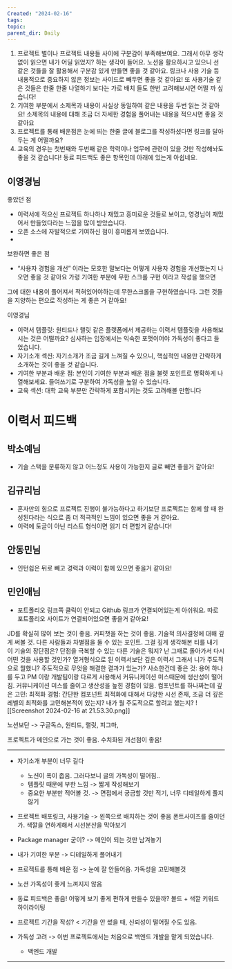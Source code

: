 ```yaml
---
Created: "2024-02-16"
tags: 
topic: 
parent_dir: Daily
---
```

1. 프로젝트 별이나 프로젝트 내용들 사이에 구분감이 부족해보여요. 그래서 아무 생각없이 읽으면 내가 어딜 읽었지? 하는 생각이 들어요. 노션을 활요하시고 있으니 선 같은 것들을 잘 활용해서 구분감 있게 만들면 좋을 것 같아요. 링크나 사용 기술 등 내용적으로 중요하지 않은 정보는 사이드로 빼두면 좋을 것 같아요! 또 사용기술 같은 것들은 한줄 한줄 나열하기 보다는 가로 배치 들도 한번 고려해보시면 어떨 까 싶습니다!
2. 기여한 부분에서 소제목과 내용이 사실상 동일하여 같은 내용을 두번 읽는 것 같아요! 소제목의 내용에 대해 조금 더 자세한 경험을 풀어내는 내용을 적으시면 좋을 것 같아요
3. 프로젝트를 통해 배운점은 눈에 띄는 한줄 글에 블로그를 작성하셨다면 링크를 달아두는 게 어떨까요?
4. 교육의 경우는 첫번째와 두번째 같은 학력이나 업무에 관련이 있을 것만 작성해놔도 좋을 것 같습니다! 동료 피드백도 좋은 항목인데 아래에 있는게 아쉽네요.

## 이영경님
좋았던 점
- 이력서에 적으신 프로젝트 하나하나 재밌고 흥미로운 것들로 보이고, 영경님이 재밌어서 만들었다라는 느낌을 많이 받았습니다.
- 오픈 소스에 자발적으로 기여하신 점이 흥미롭게 보였습니다.
- 
보완하면 좋은 점
- “사용자 경험을 개선” 이라는 모호한 말보다는 어떻게 사용자 경험을 개선했는지 나오면 좋을 것 같아요
가령
기여한 부분에
무한 스크롤 구현
이라고 작성을 했으면

그에 대한 내용이 풀어져서 적혀있어야하는데
무한스크롤을 구현하였습니다.
그런 것들을 지양하는 편으로 작성하는 게 좋은 거 같아요!

이영경님
- 이력서 템플릿: 원티드나 랠릿 같은 플랫폼에서 제공하는 이력서 템플릿을 사용해보시는 것은 어떨까요? 심사하는 입장에서는 익숙한 포맷이어야 가독성이 좋다고 들었습니다.
- 자기소개 섹션: 자기소개가 조금 길게 느껴질 수 있으니, 핵심적인 내용만 간략하게 소개하는 것이 좋을 것 같습니다.
- 기여한 부분과 배운 점: 본인이 기여한 부분과 배운 점을 불렛 포인트로 명확하게 나열해보세요. 들여쓰기로 구분하여 가독성을 높일 수 있습니다.
- 교육 섹션: 대학 교육 부분만 간략하게 포함시키는 것도 고려해볼 만합니다

# 이력서 피드백
## 박소예님
- 기술 스택을 분류하지 않고 어느정도 사용이 가능한지 글로 빼면 좋을거 같아요!
## 김규리님
- 혼자만의 힘으로 프로젝트 진행이 불가능하다고 하기보단 프로젝트는 함께 할 때 완성된다라는 식으로 좀 더 적극적인 느낌이 있으면 좋을 거 같아요.
- 이력에 토글이 아닌 리스트 형식이면 읽기 더 편할거 같습니다!
## 안동민님
- 인턴쉽은 뒤로 빼고 경력과 이력이 함께 있으면 좋을거 같아요!
## 민인애님
- 포트폴리오 링크쪽 클릭이 안되고 Github 링크가 연결되어있는게 아쉬워요. 따로 포트폴리오 사이트가 연결되어있으면 좋을거 같아요!

JD를 확실히 많이 보는 것이 좋음. 커피챗을 하는 것이 좋음. 
기술적 의사결정에 대해 깊게 써볼 것. 다른 사람들과 차별점을 둘 수 있는 포인트.
그걸 깊게 생각해본 티를 내기
이 기술의 장단점은? 단점을 극복할 수 있는 다른 기술은 뭐지?
난 그때로 돌아가서 다시 어떤 것을 사용할 것인가?
열거형식으로 된 이력서보단 깊은 이력서
그래서 니가 주도적으로 뭘했니? 주도적으로 무엇을 해결한 결과가 있는가?
사소한건데 좋은 것: 용어 하나를 두고 PM 이랑 개발팀이랑 다르게 사용해서 커뮤니케이션 미스때문에 생산성이 떨어짐. 커뮤니케이션 미스를 줄이고 생산성을 높힌 경험이 있음.
컴포넌트를 하나짜는데 깊은 고민: 
최적화 경험: 간단한 컴포넌트 최적화에 대해서 다양한 시선 존재, 조금 더 깊은 레벨의 최적화를 고민해본적이 있는지? 내가 뭘 주도적으로 할려고 했는지? 
![[Screenshot 2024-02-16 at 21.53.30.png]]

노션보단 -> 구글독스, 원티드, 랠릿, 피그마, 

프로젝트가 메인으로 가는 것이 좋음. 
수치화된 개선점이 좋음!

-----

- 자기소개 부분이 너무 길다
	- 노션이 폭이 좁음. 그러다보니 글의 가독성이 떨어짐..
	- 템플릿 때문에 부한 느낌 -> 짧게 작성해보기
	- 중요한 부분만 적어볼 것. -> 면접에서 궁금할 것만 적기, 너무 디테일하게 풀지 않기
- 프로젝트 배포링크, 사용기술 -> 왼쪽으로 배치하는 것이 좋음 폰트사이즈를 줄이던가. 색깔을 연하게해서 시선분산을 막아보기
- Package manager 굳이? -> 메인이 되는 것만 남겨놓기
- 내가 기여한 부분 -> 디테일하게 풀어내기
- 프로젝트를 통해 배운 점 -> 눈에 잘 안들어옴. 가독성을 고민해볼것
- 노션 가독성이 좋게 느껴지지 않음

- 동료 피드백은 좋음! 어떻게 보기 좋게 편하게 만들수 있을까? 볼드 + 색깔 키워드 하이라이팅

- 프로젝트 기간을 작성? < 기간을 안 썼을 때, 신뢰성이 떨어질 수도 있음.

- 가독성 고려 -> 이번 프로젝트에서는 처음으로 백엔드 개발을 맡게 되었습니다. 
	- 백엔드 개발
















---  

